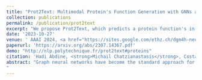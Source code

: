 ```yaml
---
title: "Prot2Text: Multimodal Protein's Function Generation with GNNs and Transformers"
collection: publications
permalink: /publication/prot2text
excerpt: "We propose Prot2Text, which predicts a protein function's in a free text style, moving beyond the conventional binary or categorical classifications. By combining Graph Neural Networks(GNNs) and Large Language Models(LLMs), in an encoder-decoder framework, our model effectively integrates diverse data types including proteins' sequences, structures, and textual annotations."
date: '2023-10-27'
venue: ' AAAI 2024, <a href="https://sites.google.com/ethz.ch/dgm4h-neurips2023/home?authuser=0">Spotlight at DGM4H Neurips 2023</a> and <a href="https://ai4sciencecommunity.github.io/neurips23.html">AI4Science Neurips 2023</a>'
paperurl: 'https://arxiv.org/abs/2307.14367.pdf'
demo: "http://nlp.polytechnique.fr/prot2text#proteins"
citation: 'Hadi Abdine, <strong>Michail Chatzianastasis</strong>, Costas Bouyioukos, Michalis Vazirgiannis'
abstract: "Graph neural networks have become the standard approach for dealing with learning problems on graphs. Among the different variants of graph neural networks, graph attention networks (GATs) have been applied with great success to different tasks. In the GAT model, each node assigns an importance score to its neighbors using an attention mechanism. However, similar to other graph neural networks, GATs aggregate messages from nodes that belong to different classes, and therefore produce node representations that are not well separated with respect to the different classes, which might hurt their performance. In this work, to alleviate this problem, we propose a new technique that can be incorporated into any graph attention model to encourage higher attention scores between nodes that share the same class label. We evaluate the proposed method on several node classification datasets demonstrating increased performance over standard baseline models.
"
---
```

